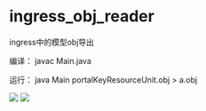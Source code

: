 # ingress_obj_reader
ingress中的模型obj导出


编译：
javac Main.java

运行：
java Main portalKeyResourceUnit.obj > a.obj

![](https://github.com/YJBeetle/ingress_obj_reader/raw/master/img/E948CD1C-4024-4F32-AB03-137156229EB5.png)
![](https://github.com/YJBeetle/ingress_obj_reader/raw/master/img/F1DA3AB1-2EEB-420C-BAFB-03A8A5EF653C.png)

